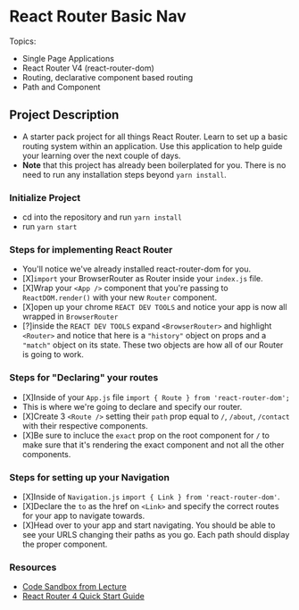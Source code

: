 # React Router Basic Nav

Topics:

* Single Page Applications
* React Router V4 (react-router-dom)
* Routing, declarative component based routing
* Path and Component

## Project Description

* A starter pack project for all things React Router. Learn to set up a basic routing system within an application. Use this application to help guide your learning over the next couple of days.
* **Note** that this project has already been boilerplated for you. There is no need to run any installation steps beyond `yarn install`.

### Initialize Project

* cd into the repository and run `yarn install`
* run `yarn start`

### Steps for implementing React Router

* You'll notice we've already installed react-router-dom for you.
* [X]`import` your BrowserRouter as Router inside your `index.js` file.
* [X]Wrap your `<App />` component that you're passing to `ReactDOM.render()` with your new `Router` component.
* [X]open up your chrome `REACT DEV TOOLS` and notice your app is now all wrapped in `BrowserRouter`
* [?]inside the `REACT DEV TOOLS` expand `<BrowserRouter>` and highlight `<Router>` and notice that here is a `"history"` object on props and a `"match"` object on its state. These two objects are how all of our Router is going to work. 

### Steps for "Declaring" your routes

* [X]Inside of your `App.js` file `import { Route } from 'react-router-dom';`
* This is where we're going to declare and specify our router.
* [X]Create 3 `<Route />` setting their `path` prop equal to `/`, `/about`, `/contact` with their respective components.
* [X]Be sure to incluce the `exact` prop on the root component for `/` to make sure that it's rendering the exact component and not all the other components.

### Steps for setting up your Navigation

* [X]Inside of `Navigation.js` `import { Link } from 'react-router-dom'`.
* [X]Declare the `to` as the href on `<Link>` and specify the correct routes for your app to navigate towards.
* [X]Head over to your app and start navigating. You should be able to see your URLS changing their paths as you go. Each path should display the proper component. 

### Resources

* [Code Sandbox from Lecture](https://codesandbox.io/s/n58oqgwmP)
* [React Router 4 Quick Start Guide](https://reacttraining.com/react-router/web/guides/quick-start)
